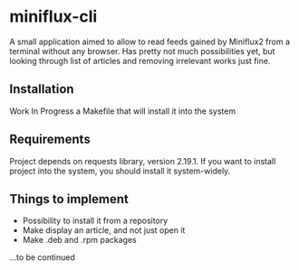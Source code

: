 # miniflux-cli

A small application aimed to allow to read feeds gained by Miniflux2 from a terminal without any browser. Has pretty
not much possibilities yet, but looking through list of articles and removing irrelevant works just fine.

## Installation

Work In Progress a Makefile that will install it into the system

## Requirements

Project depends on requests library, version 2.19.1. If you want to install project into the system, you should
install it system-widely.

## Things to implement

 - Possibility to install it from a repository
 - Make display an article, and not just open it
 - Make .deb and .rpm packages

...to be continued
